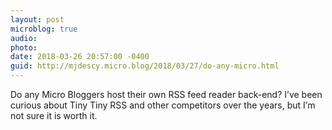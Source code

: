 ```yaml
---
layout: post
microblog: true
audio: 
photo: 
date: 2018-03-26 20:57:00 -0400
guid: http://mjdescy.micro.blog/2018/03/27/do-any-micro.html
---
```

Do any Micro Bloggers host their own RSS feed reader back-end? I’ve been curious about Tiny Tiny RSS and other competitors over the years, but I’m not sure it is worth it.
